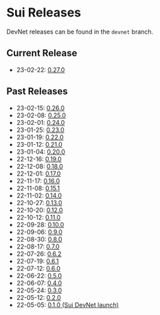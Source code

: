 # Sui Releases

DevNet releases can be found in the `devnet` branch.

## Current Release
* 23-02-22: [0.27.0](https://github.com/MystenLabs/sui/releases/tag/devnet-0.27.0)

## Past Releases
* 23-02-15: [0.26.0](https://github.com/MystenLabs/sui/releases/tag/devnet-0.26.0)
* 23-02-08: [0.25.0](https://github.com/MystenLabs/sui/releases/tag/devnet-0.25.0)
* 23-02-01: [0.24.0](https://github.com/MystenLabs/sui/releases/tag/devnet-0.24.0)
* 23-01-25: [0.23.0](https://github.com/MystenLabs/sui/releases/tag/devnet-0.23.0)
* 23-01-19: [0.22.0](https://github.com/MystenLabs/sui/releases/tag/devnet-0.22.0)
* 23-01-12: [0.21.0](https://github.com/MystenLabs/sui/releases/tag/devnet-0.21.0)
* 23-01-04: [0.20.0](https://github.com/MystenLabs/sui/releases/tag/devnet-0.20.0)
* 22-12-16: [0.19.0](https://github.com/MystenLabs/sui/releases/tag/devnet-0.19.0)
* 22-12-08: [0.18.0](https://github.com/MystenLabs/sui/releases/tag/devnet-0.18.0)
* 22-12-01: [0.17.0](https://github.com/MystenLabs/sui/releases/tag/devnet-0.17.0)
* 22-11-17: [0.16.0](https://github.com/MystenLabs/sui/releases/tag/devnet-0.16.0)
* 22-11-08: [0.15.1](https://github.com/MystenLabs/sui/releases/tag/devnet-0.15.1)
* 22-11-02: [0.14.0](https://github.com/MystenLabs/sui/releases/tag/devnet-0.14.0)
* 22-10-27: [0.13.0](https://github.com/MystenLabs/sui/releases/tag/devnet-0.13.0)
* 22-10-20: [0.12.0](https://github.com/MystenLabs/sui/releases/tag/devnet-0.12.0)
* 22-10-12: [0.11.0](https://github.com/MystenLabs/sui/releases/tag/devnet-0.11.0)
* 22-09-28: [0.10.0](https://github.com/MystenLabs/sui/releases/tag/devnet-0.10.0)
* 22-09-06: [0.9.0](https://github.com/MystenLabs/sui/releases/tag/devnet-0.9.0)
* 22-08-30: [0.8.0](https://github.com/MystenLabs/sui/releases/tag/devnet-0.8.0)
* 22-08-17: [0.7.0](https://github.com/MystenLabs/sui/releases/tag/devnet-0.7.0)
* 22-07-26: [0.6.2](https://github.com/MystenLabs/sui/releases/tag/devnet-0.6.2)
* 22-07-19: [0.6.1](https://github.com/MystenLabs/sui/releases/tag/devnet-0.6.1)
* 22-07-12: [0.6.0](https://github.com/MystenLabs/sui/releases/tag/devnet-0.6.0-rc)
* 22-06-22: [0.5.0](https://github.com/MystenLabs/sui/releases/tag/devnet-0.5.0-rc)
* 22-06-07: [0.4.0](https://github.com/MystenLabs/sui/releases/tag/devnet-0.4.0-rc)
* 22-05-24: [0.3.0](https://github.com/MystenLabs/sui/releases/tag/devnet-0.3.0-rc)
* 22-05-12: [0.2.0](https://medium.com/mysten-labs/sui-release-notes-v0-2-0-7b377e2bf01)
* 22-05-05: [0.1.0 (Sui DevNet launch)](https://medium.com/mysten-labs/sui-devnet-public-release-a2be304ff36b)
